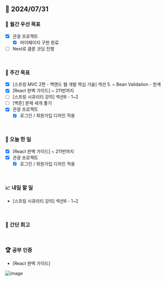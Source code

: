 ## 📅 2024/07/31

### 🚀 월간 우선 목표

- [x] 관광 프로젝트
  - [x] 마이페이지 구현 완료
- [ ] Next로 클론 코딩 진행

<br />

### 👏 주간 목표

- [x] [스프링 MVC 2편 - 백엔드 웹 개발 핵심 기술] 섹션 5. ~ Bean Validation - 한계
- [x] [React 완벽 가이드] ~ 211번까지
- [ ] [스프링 시큐리티 강의] 섹션6 - 1~2 
- [ ] [백준] 문제 세개 풀기
- [x] 관광 프로젝트
  - [x] 로그인 / 회원가입 디자인 적용

<br />

### 💯 오늘 한 일

- [x] [React 완벽 가이드] ~ 211번까지
- [x] 관광 프로젝트
  - [x] 로그인 / 회원가입 디자인 적용

<br />

### 📈 내일 할 일

- [스프링 시큐리티 강의] 섹션6 - 1~2 

<br />

### 🤔 간단 회고

<br />

### 🏆 공부 인증

- [React 완벽 가이드]

![image](https://github.com/user-attachments/assets/6cbae3af-c6ef-4d4f-8957-a720a98706c3)
